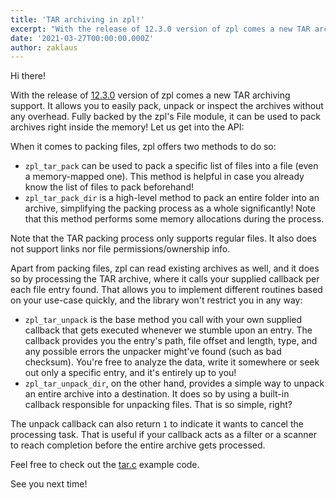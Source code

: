 ```yaml
---
title: 'TAR archiving in zpl!'
excerpt: "With the release of 12.3.0 version of zpl comes a new TAR archiving support. It allows you to easily pack, unpack or inspect the archives without any overhead. Fully backed by the zpl's File module, it can be used to pack archives right inside the memory!"
date: '2021-03-27T00:00:00.000Z'
author: zaklaus
---
```


Hi there!

With the release of [12.3.0](https://github.com/zpl-c/zpl/releases/tag/12.3.0) version of zpl comes a new TAR archiving support. It allows you to easily pack, unpack or inspect the archives without any overhead. Fully backed by the zpl's File module, it can be used to pack archives right inside the memory! Let us get into the API:

When it comes to packing files, zpl offers two methods to do so:
* `zpl_tar_pack` can be used to pack a specific list of files into a file (even a memory-mapped one). This method is helpful in case you already know the list of files to pack beforehand!
* `zpl_tar_pack_dir` is a high-level method to pack an entire folder into an archive, simplifying the packing process as a whole significantly! Note that this method performs some memory allocations during the process.

Note that the TAR packing process only supports regular files. It also does not support links nor file permissions/ownership info.

Apart from packing files, zpl can read existing archives as well, and it does so by processing the TAR archive, where it calls your supplied callback per each file entry found. That allows you to implement different routines based on your use-case quickly, and the library won't restrict you in any way:

* `zpl_tar_unpack` is the base method you call with your own supplied callback that gets executed whenever we stumble upon an entry. The callback provides you the entry's path, file offset and length, type, and any possible errors the unpacker might've found (such as bad checksum). You're free to analyze the data, write it somewhere or seek out only a specific entry, and it's entirely up to you!
* `zpl_tar_unpack_dir`, on the other hand, provides a simple way to unpack an entire archive into a destination. It does so by using a built-in callback responsible for unpacking files. That is so simple, right?

The unpack callback can also return `1` to indicate it wants to cancel the processing task. That is useful if your callback acts as a filter or a scanner to reach completion before the entire archive gets processed.

Feel free to check out the [tar.c](https://github.com/zpl-c/zpl/blob/master/code/apps/examples/tar.c) example code.

See you next time!
